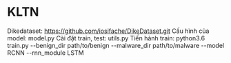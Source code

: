 # KLTN
Dikedataset: https://github.com/iosifache/DikeDataset.git
Cấu hình của model: model.py
Cài đặt train, test: utils.py
Tiến hành train: python3.6 train.py --benign_dir path/to/benign --malware_dir path/to/malware --model RCNN --rnn_module LSTM
